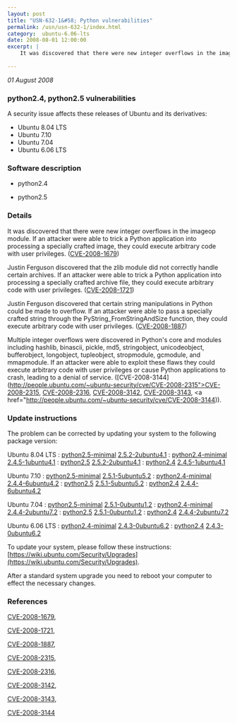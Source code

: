 ```yaml
---
layout: post
title: "USN-632-1&#58; Python vulnerabilities"
permalink: /usn/usn-632-1/index.html
category:  ubuntu-6.06-lts
date: 2008-08-01 12:00:00
excerpt: |
    It was discovered that there were new integer overflows in the imageop module.  If an attacker were able to trick a Python application into processing a specially crafted image, they could execute arbitrary code with user privileges. ([CVE-2008-1679](http://people.ubuntu.com/~ubuntu-security/cve/CVE-2008-1679))
    
--- 
```

 
 

*01 August 2008*

### python2.4, python2.5 vulnerabilities

A security issue affects these releases of Ubuntu and its derivatives:

* Ubuntu 8.04 LTS
* Ubuntu 7.10
* Ubuntu 7.04
* Ubuntu 6.06 LTS

### Software description

* python2.4 

* python2.5 

### Details

It was discovered that there were new integer overflows in the imageop module. If an attacker were able to trick a Python application into processing a specially crafted image, they could execute arbitrary code with user privileges. ([CVE-2008-1679](http://people.ubuntu.com/~ubuntu-security/cve/CVE-2008-1679))

Justin Ferguson discovered that the zlib module did not correctly handle certain archives. If an attacker were able to trick a Python application into processing a specially crafted archive file, they could execute arbitrary code with user privileges. ([CVE-2008-1721](http://people.ubuntu.com/~ubuntu-security/cve/CVE-2008-1721))

Justin Ferguson discovered that certain string manipulations in Python could be made to overflow. If an attacker were able to pass a specially crafted string through the PyString_FromStringAndSize function, they could execute arbitrary code with user privileges. ([CVE-2008-1887](http://people.ubuntu.com/~ubuntu-security/cve/CVE-2008-1887))

Multiple integer overflows were discovered in Python&#39;s core and modules including hashlib, binascii, pickle, md5, stringobject, unicodeobject, bufferobject, longobject, tupleobject, stropmodule, gcmodule, and mmapmodule. If an attacker were able to exploit these flaws they could execute arbitrary code with user privileges or cause Python applications to crash, leading to a denial of service. ([CVE-2008-3144](http://people.ubuntu.com/~ubuntu-security/cve/CVE-2008-2315">CVE-2008-2315</a>, <a href="http://people.ubuntu.com/~ubuntu-security/cve/CVE-2008-2316">CVE-2008-2316</a>, <a href="http://people.ubuntu.com/~ubuntu-security/cve/CVE-2008-3142">CVE-2008-3142</a>, <a href="http://people.ubuntu.com/~ubuntu-security/cve/CVE-2008-3143">CVE-2008-3143</a>, <a href="http://people.ubuntu.com/~ubuntu-security/cve/CVE-2008-3144)). 

### Update instructions

The problem can be corrected by updating your system to the following package version:

Ubuntu 8.04 LTS
 : [python2.5-minimal](https://launchpad.net/ubuntu/+source/python2.5) <span> [2.5.2-2ubuntu4.1](https://launchpad.net/ubuntu/+source/python2.5/2.5.2-2ubuntu4.1) </span> 
 : [python2.4-minimal](https://launchpad.net/ubuntu/+source/python2.4) <span> [2.4.5-1ubuntu4.1](https://launchpad.net/ubuntu/+source/python2.4/2.4.5-1ubuntu4.1) </span> 
 : [python2.5](https://launchpad.net/ubuntu/+source/python2.5) <span> [2.5.2-2ubuntu4.1](https://launchpad.net/ubuntu/+source/python2.5/2.5.2-2ubuntu4.1) </span> 
 : [python2.4](https://launchpad.net/ubuntu/+source/python2.4) <span> [2.4.5-1ubuntu4.1](https://launchpad.net/ubuntu/+source/python2.4/2.4.5-1ubuntu4.1) </span> 

Ubuntu 7.10
 : [python2.5-minimal](https://launchpad.net/ubuntu/+source/python2.5) <span> [2.5.1-5ubuntu5.2](https://launchpad.net/ubuntu/+source/python2.5/2.5.1-5ubuntu5.2) </span> 
 : [python2.4-minimal](https://launchpad.net/ubuntu/+source/python2.4) <span> [2.4.4-6ubuntu4.2](https://launchpad.net/ubuntu/+source/python2.4/2.4.4-6ubuntu4.2) </span> 
 : [python2.5](https://launchpad.net/ubuntu/+source/python2.5) <span> [2.5.1-5ubuntu5.2](https://launchpad.net/ubuntu/+source/python2.5/2.5.1-5ubuntu5.2) </span> 
 : [python2.4](https://launchpad.net/ubuntu/+source/python2.4) <span> [2.4.4-6ubuntu4.2](https://launchpad.net/ubuntu/+source/python2.4/2.4.4-6ubuntu4.2) </span> 

Ubuntu 7.04
 : [python2.5-minimal](https://launchpad.net/ubuntu/+source/python2.5) <span> [2.5.1-0ubuntu1.2](https://launchpad.net/ubuntu/+source/python2.5/2.5.1-0ubuntu1.2) </span> 
 : [python2.4-minimal](https://launchpad.net/ubuntu/+source/python2.4) <span> [2.4.4-2ubuntu7.2](https://launchpad.net/ubuntu/+source/python2.4/2.4.4-2ubuntu7.2) </span> 
 : [python2.5](https://launchpad.net/ubuntu/+source/python2.5) <span> [2.5.1-0ubuntu1.2](https://launchpad.net/ubuntu/+source/python2.5/2.5.1-0ubuntu1.2) </span> 
 : [python2.4](https://launchpad.net/ubuntu/+source/python2.4) <span> [2.4.4-2ubuntu7.2](https://launchpad.net/ubuntu/+source/python2.4/2.4.4-2ubuntu7.2) </span> 

Ubuntu 6.06 LTS
 : [python2.4-minimal](https://launchpad.net/ubuntu/+source/python2.4) <span> [2.4.3-0ubuntu6.2](https://launchpad.net/ubuntu/+source/python2.4/2.4.3-0ubuntu6.2) </span> 
 : [python2.4](https://launchpad.net/ubuntu/+source/python2.4) <span> [2.4.3-0ubuntu6.2](https://launchpad.net/ubuntu/+source/python2.4/2.4.3-0ubuntu6.2) </span> 

To update your system, please follow these instructions: [https://wiki.ubuntu.com/Security/Upgrades](https://wiki.ubuntu.com/Security/Upgrades).

After a standard system upgrade you need to reboot your computer to effect the necessary changes. 

### References

 
 [CVE-2008-1679](http://people.ubuntu.com/~ubuntu-security/cve/CVE-2008-1679), 

 [CVE-2008-1721](http://people.ubuntu.com/~ubuntu-security/cve/CVE-2008-1721), 

 [CVE-2008-1887](http://people.ubuntu.com/~ubuntu-security/cve/CVE-2008-1887), 

 [CVE-2008-2315](http://people.ubuntu.com/~ubuntu-security/cve/CVE-2008-2315), 

 [CVE-2008-2316](http://people.ubuntu.com/~ubuntu-security/cve/CVE-2008-2316), 

 [CVE-2008-3142](http://people.ubuntu.com/~ubuntu-security/cve/CVE-2008-3142), 

 [CVE-2008-3143](http://people.ubuntu.com/~ubuntu-security/cve/CVE-2008-3143), 

 [CVE-2008-3144](http://people.ubuntu.com/~ubuntu-security/cve/CVE-2008-3144)
 

